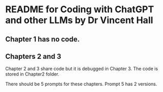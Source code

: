 # README for Coding with ChatGPT and other LLMs by Dr Vincent Hall

## Chapter 1 has no code.


## Chapters 2 and 3
Chapter 2 and 3 share code but it is debugged in Chapter 3.
The code is stored in Chapter2 folder.

There should be 5 prompts for these chapters.
Prompt 5 has 2 versions.
